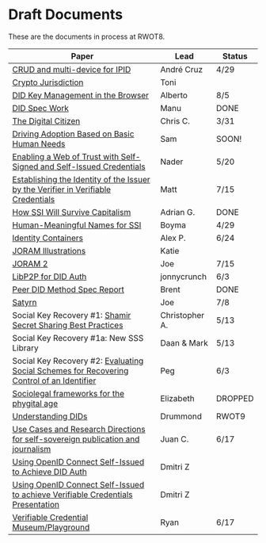 # Draft Documents

These are the documents in process at RWOT8.

| Paper | Lead | Status |
| ------------- | ------------- | ------- |
| [CRUD and multi-device for IPID](ipid-crud.md) | André Cruz | 4/29
| [Crypto Jurisdiction](http://bit.ly/cryptojurisdiction) | Toni |
| [DID Key Management in the Browser](https://github.com/WebOfTrustInfo/rwot8-barcelona/blob/master/draft-documents/did-key-management-browser.md) | Alberto | 8/5 | 
| [DID Spec Work](https://github.com/WebOfTrustInfo/rwot8-barcelona/blob/master/final-documents/did-spec-refinement.pdf) | Manu | DONE
| [The Digital Citizen](https://github.com/WebOfTrustInfo/rwot8-barcelona/blob/master/draft-documents/digital-citizen.md) | Chris C. | 3/31 | 
| [Driving Adoption Based on Basic Human Needs](https://github.com/WebOfTrustInfo/rwot8-barcelona/blob/master/draft-documents/driving-adoption-with-basic-human-needs.md) | Sam | SOON!
| [Enabling a Web of Trust with Self-Signed and Self-Issued Credentials](https://github.com/WebOfTrustInfo/rwot8-barcelona/blob/master/draft-documents/self-signed-credentials.md) | Nader | 5/20
| [Establishing the Identity of the Issuer by the Verifier in Verifiable Credentials](https://github.com/WebOfTrustInfo/rwot8-barcelona/blob/master/draft-documents/establishing_the-identity_of_the_issuer_by_the_verifier_in_verifiable_credentials.md) | Matt | 7/15
| [How SSI Will Survive Capitalism](https://github.com/WebOfTrustInfo/rwot8-barcelona/blob/master/final-documents/how-ssi-will-survive-capitalism.pdf) | Adrian G. | DONE |
| [Human-Meaningful Names for SSI](https://github.com/WebOfTrustInfo/rwot8-barcelona/blob/master/draft-documents/naming-survey.md) | Boyma | 4/29
| [Identity Containers](https://github.com/WebOfTrustInfo/rwot8-barcelona/blob/master/draft-documents/ContainerId.md) | Alex P. | 6/24
| [JORAM Illustrations](https://github.com/WebOfTrustInfo/rwot8-barcelona/blob/master/draft-documents/Joram_Illustrated.md) | Katie |
| [JORAM 2](https://github.com/WebOfTrustInfo/rwot8-barcelona/blob/master/draft-documents/joram.2.0.0.md) | Joe | 7/15
| [LibP2P for DID Auth](https://github.com/WebOfTrustInfo/rwot8-barcelona/blob/master/draft-documents/lipp2p_did_auth.md) | jonnycrunch | 6/3
| [Peer DID Method Spec Report](https://github.com/WebOfTrustInfo/rwot8-barcelona/blob/master/final-documents/peer-DID-method-spec-report.pdf) | Brent | DONE
| [Satyrn](https://github.com/WebOfTrustInfo/rwot8-barcelona/blob/master/draft-documents/satyrn.md) | Joe | 7/8
| Social Key Recovery #1: [Shamir Secret Sharing Best Practices](https://github.com/WebOfTrustInfo/rwot8-barcelona/blob/master/draft-documents/shamir-secret-sharing-best-practices.md) | Christopher A. | 5/13
| Social Key Recovery #1a: New SSS Library | Daan & Mark | 5/13
| Social Key Recovery #2: [Evaluating Social Schemes for Recovering Control of an Identifier](https://github.com/WebOfTrustInfo/rwot8-barcelona/blob/master/draft-documents/Evaluating-social-recovery.md) | Peg | 6/3
| [Sociolegal frameworks for the phygital age](https://github.com/WebOfTrustInfo/rwot8-barcelona/blob/master/draft-documents/sociolegal-frameworks.txt) | Elizabeth | DROPPED
| [Understanding DIDs](https://github.com/WebOfTrustInfo/rwot8-barcelona/blob/master/draft-documents/understanding-dids-in-greater-depth.md) | Drummond | RWOT9
| [Use Cases and Research Directions for self-sovereign publication and journalism](https://github.com/WebOfTrustInfo/rwot8-barcelona/blob/master/draft-documents/journalism-use-cases.md) | Juan C. | 6/17
| [Using OpenID Connect Self-Issued to Achieve DID Auth](https://github.com/WebOfTrustInfo/rwot8-barcelona/blob/master/draft-documents/did-auth-oidc.md) | Dmitri Z |
| [Using OpenID Connect Self-Issued to achieve Verifiable Credentials Presentation](https://github.com/WebOfTrustInfo/rwot8-barcelona/blob/master/draft-documents/did-auth-vc-exchange.md) | Dmitri Z |
| [Verifiable Credential Museum/Playground](vc-museum-playground.md) | Ryan | 6/17

